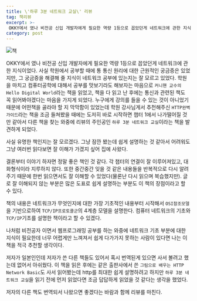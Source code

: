 ```yaml
---
title: \'하루 3분 네트워크 교실\' 리뷰
tag: 책리뷰
excerpt: >-
 OKKY에서 였나 비전공 신입 개발자에게 필요한 역량 1등으로 꼽았던게 네트워크에 관한 지식이었다. 사실 학원에서 공부할 때에 통 통신 원리에 대한 근원적인 궁금증은 있었지만, 그 궁금증을 해결해 줄 지식이 네트워크 공부에 있는지는 잘 모르고 있었다.
category: post
---
```


![책]({{site.url}}/assets/images/PreviewResize.jpeg)

 OKKY에서 였나 비전공 신입 개발자에게 필요한 역량 1등으로 꼽았던게 네트워크에 관한 지식이었다. 사실 학원에서 공부할 때에 통 통신 원리에 대한 근원적인 궁금증은 있었지만, 그 궁금증을 해결해 줄 지식이 네트워크 공부에 있는지는 잘 모르고 있었다. 학원을 마치고 컴퓨터공학에 대해서 공부를 맛보기라도 해보자는 마음으로 `커니핸 교수의 Hello Digital World`라는 책을 읽었고, 책을 다 읽고 난 후에는 통신과 관련된 책도 꼭 읽어봐야겠다는 마음을 가지게 되었다. 누구에게 강의를 들을 수 있는 것이 아니었기 때문에 어떤책을 골라야 할 지 막막함이 있었는데 학원 강사님게서 추천해주신 `HTTP완벽 가이드`라는 책을 조금 들쳐봤을 때에는 도저히 바로 시작하면 챕터 1에서 나가떨어질 것만 같아서 다른 책을 찾는 와중에 리뷰의 주인공인 `하루 3분 네트워크 교실`이라는 책을 발견하게 되었다.

 사실 유명한 책인지는 잘 모르겠다. 그냥 잠깐 봤는데 쉽게 설명하는 것 같아서 어려워도 그냥 여러번 읽다보면 잘 이해가 가겠지 싶어 집에 사왔다.

 결론부터 이야기 하자면 정말 좋은 책인 것 같다. 각 챕터의 연결이 잘 이루어져있고, 대화형식이라 지루하지 않다. 또한 중간중간 잊을 것 같은 내용들을 반복적으로 다시 알려주기 때문에 한번 읽으면서도 잘 이해할 수 있었다(물론난 다시 읽으며 복습했지만). 글로 잘 이해되지 않는 부분은 많은 도표로 쉽게 설명하는 부분도 이 책의 장점이라고 할 수 있다.

 책의 내용은 네트워크가 무엇인지에 대한 가장 기초적인 내용부터 시작해서  `OSI참조모델`을 기반으로하여 `TCP/IP프로토콜군`의 4계층 모델을 설명한다. 컴퓨터 네트워크의 기초와  `TCP/IP`기초를 설명한 책이라고 할 수 있겠다.

 나처럼 비전공자 이면서 웹프로그래밍 공부를 하는 와중에 네트워크 기초 부분에 대한 지식이 필요한데 너무 어렵게만 느껴져서 쉽게 다가가지 못하는 사람이 있다면 나는 이 책을 적극 추천할 생각이다.

 저자가 일본인인데 저자가 쓴 다른 책들도 있어서 혹시 번역된게 있으면 사서 볼려고 했는데 없어서 아쉬웠다. 이 책을 읽은 후에는 같은 출판사에서 쓴 `그림으로 배우는 HTTP Network Basic`도 사서 읽어봤는데 http를 최대한 쉽게 설명하려고 하지만 `하루 3분 네트워크 교실`을 읽기 전에 먼저 읽었다면 조금 답답하게 읽었을 것 같다는 생각을 했었다.

저자의 다른 책도 번역되서 나왔으면 좋겠다는 바람과 함께 리뷰를 마친다.
